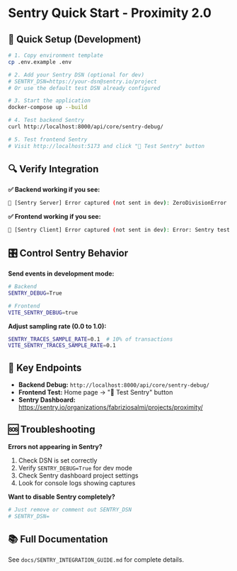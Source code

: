 # Sentry Quick Start - Proximity 2.0

## 🚀 Quick Setup (Development)

```bash
# 1. Copy environment template
cp .env.example .env

# 2. Add your Sentry DSN (optional for dev)
# SENTRY_DSN=https://your-dsn@sentry.io/project
# Or use the default test DSN already configured

# 3. Start the application
docker-compose up --build

# 4. Test backend Sentry
curl http://localhost:8000/api/core/sentry-debug/

# 5. Test frontend Sentry
# Visit http://localhost:5173 and click "🐛 Test Sentry" button
```

## 🔍 Verify Integration

**✅ Backend working if you see:**
```bash
🔴 [Sentry Server] Error captured (not sent in dev): ZeroDivisionError
```

**✅ Frontend working if you see:**
```bash
🔴 [Sentry Client] Error captured (not sent in dev): Error: Sentry test error
```

## 🎛️ Control Sentry Behavior

**Send events in development mode:**
```bash
# Backend
SENTRY_DEBUG=True

# Frontend
VITE_SENTRY_DEBUG=true
```

**Adjust sampling rate (0.0 to 1.0):**
```bash
SENTRY_TRACES_SAMPLE_RATE=0.1  # 10% of transactions
VITE_SENTRY_TRACES_SAMPLE_RATE=0.1
```

## 📍 Key Endpoints

- **Backend Debug:** `http://localhost:8000/api/core/sentry-debug/`
- **Frontend Test:** Home page → "🐛 Test Sentry" button
- **Sentry Dashboard:** https://sentry.io/organizations/fabriziosalmi/projects/proximity/

## 🆘 Troubleshooting

**Errors not appearing in Sentry?**
1. Check DSN is set correctly
2. Verify `SENTRY_DEBUG=True` for dev mode
3. Check Sentry dashboard project settings
4. Look for console logs showing captures

**Want to disable Sentry completely?**
```bash
# Just remove or comment out SENTRY_DSN
# SENTRY_DSN=
```

## 📚 Full Documentation

See `docs/SENTRY_INTEGRATION_GUIDE.md` for complete details.
